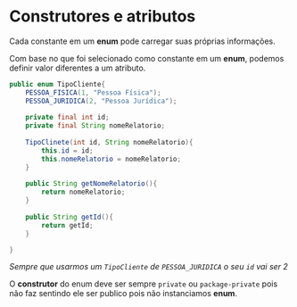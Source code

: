 # Construtores e atributos

Cada constante em um **enum** pode carregar suas próprias informações.

Com base no que foi selecionado como constante em um **enum**, podemos definir valor diferentes a um atributo.

```Java
public enum TipoCliente{
	PESSOA_FISICA(1, "Pessoa Física");
	PESSOA_JURIDICA(2, "Pessoa Jurídica");
	
	private final int id;
	private final String nomeRelatorio;
	
	TipoClinete(int id, String nomeRelatorio){
		this.id = id;
		this.nomeRelatorio = nomeRelatorio;
	}
	
	public String getNomeRelatorio(){
		return nomeRelatorio;
	}
	
	public String getId(){
		return getId;
	}

}

```
*Sempre que usarmos um `TipoCliente` de `PESSOA_JURIDICA` o seu `id` vai ser 2*

O **construtor** do enum deve ser sempre `private` ou `package-private` pois não faz sentindo ele ser publico pois não instanciamos **enum**.